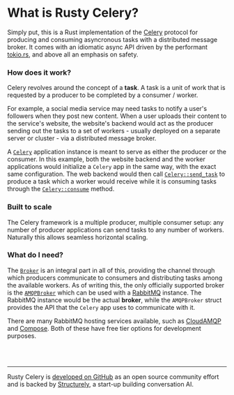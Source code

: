 # What is Rusty Celery?

Simply put, this is a Rust implementation of the [Celery](http://www.celeryproject.org/) protocol for producing and consuming asyncronous tasks with a distributed message broker.
It comes with an idiomatic async API driven by the performant [tokio.rs](https://tokio.rs/), and above all an emphasis on safety.

### How does it work?

Celery revolves around the concept of a **task**. A task is a unit of work that is requested by a producer to be completed by a consumer / worker.

For example, a social media service may need tasks to notify a user's followers when they post new content. When a user uploads their content to the service's website, the website's backend would act as the producer sending out the tasks to a set of workers - usually deployed on a separate server or cluster - via a distributed message broker.

A [`Celery`](https://docs.rs/celery/*/celery/struct.Celery.html) application instance is meant to serve as either the producer or the consumer. In this example, both the website backend and the worker applications would initialize a `Celery` app in the same way, with the exact same configuration. The web backend would then call [`Celery::send_task`](https://docs.rs/celery/*/celery/struct.Celery.html#method.send_task) to produce a task which a worker would receive while it is consuming tasks through the [`Celery::consume`](https://docs.rs/celery/*/celery/struct.Celery.html#method.consume) method.

### Built to scale

The Celery framework is a multiple producer, multiple consumer setup: any number of producer applications can send tasks to any number of workers. Naturally this allows seamless horizontal scaling.

### What do I need?

The [`Broker`](https://docs.rs/celery/*/celery/broker/trait.Broker.html) is an integral part in all of this, providing the channel through which producers communicate to consumers and distributing tasks among the available workers. As of writing this, the only officially supported broker is the [`AMQPBroker`](https://docs.rs/celery/*/celery/broker/struct.AMQPBroker.html) which can be used with a [RabbitMQ](https://www.rabbitmq.com/) instance. The RabbitMQ instance would be the actual **broker**, while the `AMQPBroker` struct provides the API that the `Celery` app uses to communicate with it.

There are many RabbitMQ hosting services available, such as [CloudAMQP](https://www.cloudamqp.com/) and [Compose](https://www.compose.com/databases/rabbitmq). Both of these have free tier options for development purposes.

<br/>
<br/>

---

Rusty Celery is [developed on GitHub](https://github.com/rusty-celery) as an open source community effort and is backed by [Structurely](https://structurely.com/), a start-up building conversation AI.
